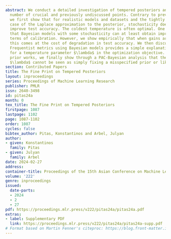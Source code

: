 ```yaml
---
abstract: We conduct a detailed investigation of tempered posteriors and uncover a
  number of crucial and previously undiscussed points. Contrary to previous results,
  we first show that for realistic models and datasets and the tightly controlled
  case of the Laplace approximation to the posterior, stochasticity does not in general
  improve test accuracy. The coldest temperature is often optimal. One might think
  that Bayesian models with some stochasticity can at least obtain improvements in
  terms of calibration. However, we show empirically that when gains are obtained
  this comes at the cost of degradation in test accuracy. We then discuss how targeting
  Frequentist metrics using Bayesian models provides a simple explanation of the need
  for a temperature parameter $\lambda$ in the optimization objective. Contrary to
  prior works, we finally show through a PAC-Bayesian analysis that the temperature
  $\lambda$ cannot be seen as simply fixing a misspecified prior or likelihood.
section: Contributed Papers
title: The Fine Print on Tempered Posteriors
layout: inproceedings
series: Proceedings of Machine Learning Research
publisher: PMLR
issn: 2640-3498
id: pitas24a
month: 0
tex_title: The Fine Print on Tempered Posteriors
firstpage: 1087
lastpage: 1102
page: 1087-1102
order: 1087
cycles: false
bibtex_author: Pitas, Konstantinos and Arbel, Julyan
author:
- given: Konstantinos
  family: Pitas
- given: Julyan
  family: Arbel
date: 2024-02-27
address:
container-title: Proceedings of the 15th Asian Conference on Machine Learning
volume: '222'
genre: inproceedings
issued:
  date-parts:
  - 2024
  - 2
  - 27
pdf: https://proceedings.mlr.press/v222/pitas24a/pitas24a.pdf
extras:
- label: Supplementary PDF
  link: https://proceedings.mlr.press/v222/pitas24a/pitas24a-supp.pdf
# Format based on Martin Fenner's citeproc: https://blog.front-matter.io/posts/citeproc-yaml-for-bibliographies/
---
```

